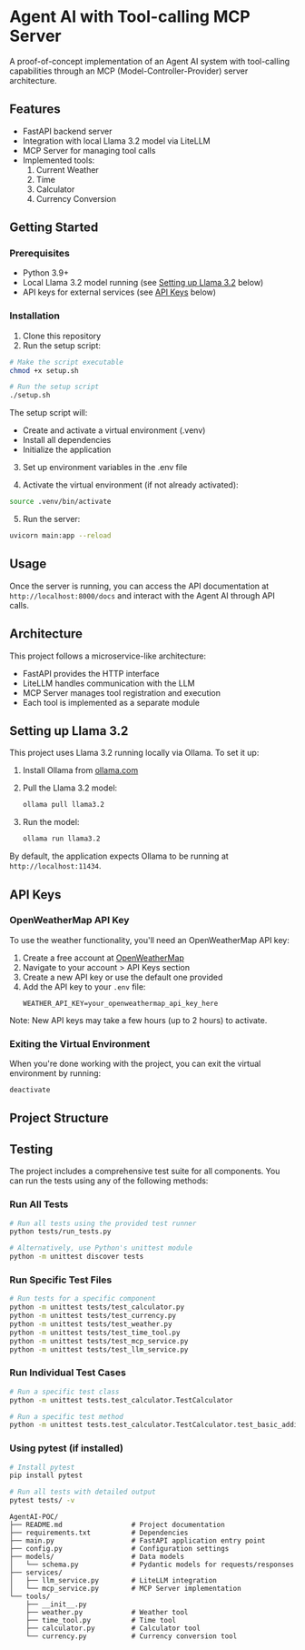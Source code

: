 # Agent AI with Tool-calling MCP Server

A proof-of-concept implementation of an Agent AI system with tool-calling capabilities through an MCP (Model-Controller-Provider) server architecture.

## Features

- FastAPI backend server
- Integration with local Llama 3.2 model via LiteLLM
- MCP Server for managing tool calls
- Implemented tools:
  1. Current Weather
  2. Time
  3. Calculator
  4. Currency Conversion

## Getting Started

### Prerequisites

- Python 3.9+
- Local Llama 3.2 model running (see [Setting up Llama 3.2](#setting-up-llama-3.2) below)
- API keys for external services (see [API Keys](#api-keys) below)

### Installation

1. Clone this repository
2. Run the setup script:
```bash
# Make the script executable
chmod +x setup.sh

# Run the setup script
./setup.sh
```

The setup script will:
- Create and activate a virtual environment (.venv)
- Install all dependencies
- Initialize the application

3. Set up environment variables in the .env file

4. Activate the virtual environment (if not already activated):
```bash
source .venv/bin/activate
```

5. Run the server:
```bash
uvicorn main:app --reload
```

## Usage

Once the server is running, you can access the API documentation at `http://localhost:8000/docs` and interact with the Agent AI through API calls.

## Architecture

This project follows a microservice-like architecture:
- FastAPI provides the HTTP interface
- LiteLLM handles communication with the LLM
- MCP Server manages tool registration and execution
- Each tool is implemented as a separate module

## Setting up Llama 3.2

This project uses Llama 3.2 running locally via Ollama. To set it up:

1. Install Ollama from [ollama.com](https://ollama.com)

2. Pull the Llama 3.2 model:
   ```bash
   ollama pull llama3.2
   ```

3. Run the model:
   ```bash
   ollama run llama3.2
   ```

By default, the application expects Ollama to be running at `http://localhost:11434`.

## API Keys

### OpenWeatherMap API Key

To use the weather functionality, you'll need an OpenWeatherMap API key:

1. Create a free account at [OpenWeatherMap](https://openweathermap.org/)
2. Navigate to your account > API Keys section
3. Create a new API key or use the default one provided
4. Add the API key to your `.env` file:
   ```
   WEATHER_API_KEY=your_openweathermap_api_key_here
   ```

Note: New API keys may take a few hours (up to 2 hours) to activate.

### Exiting the Virtual Environment

When you're done working with the project, you can exit the virtual environment by running:
```bash
deactivate
```

## Project Structure

## Testing

The project includes a comprehensive test suite for all components. You can run the tests using any of the following methods:

### Run All Tests

```bash
# Run all tests using the provided test runner
python tests/run_tests.py

# Alternatively, use Python's unittest module
python -m unittest discover tests
```

### Run Specific Test Files

```bash
# Run tests for a specific component
python -m unittest tests/test_calculator.py
python -m unittest tests/test_currency.py
python -m unittest tests/test_weather.py
python -m unittest tests/test_time_tool.py
python -m unittest tests/test_mcp_service.py
python -m unittest tests/test_llm_service.py
```

### Run Individual Test Cases

```bash
# Run a specific test class
python -m unittest tests.test_calculator.TestCalculator

# Run a specific test method
python -m unittest tests.test_calculator.TestCalculator.test_basic_addition
```

### Using pytest (if installed)

```bash
# Install pytest
pip install pytest

# Run all tests with detailed output
pytest tests/ -v
```

```
AgentAI-POC/
├── README.md                 # Project documentation
├── requirements.txt          # Dependencies
├── main.py                   # FastAPI application entry point
├── config.py                 # Configuration settings
├── models/                   # Data models
│   └── schema.py             # Pydantic models for requests/responses
├── services/
│   ├── llm_service.py        # LiteLLM integration
│   └── mcp_service.py        # MCP Server implementation
└── tools/
    ├── __init__.py
    ├── weather.py            # Weather tool
    ├── time_tool.py          # Time tool 
    ├── calculator.py         # Calculator tool
    └── currency.py           # Currency conversion tool
```
